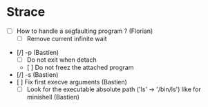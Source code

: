 # Strace

- [ ] How to handle a segfaulting program ? (Florian)
	- [ ] Remove current infinite wait
- [/] -p (Bastien)
	- [ ] Do not exit when detach
	- [ ] Do not freez the attached program
- [/] -s (Bastien)
- [ ] Fix first execve arguments (Bastien)
	- [ ] Look for the executable absolute path ('ls' -> '/bin/ls') like for minishell (Bastien)
